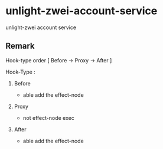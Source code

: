 # unlight-zwei-account-service
 unlight-zwei account service




## Remark 

Hook-type order 
[ Before -> Proxy -> After ]

Hook-Type :
1. Before 
   - able add the effect-node

2. Proxy 
   - not effect-node exec

3. After
   - able add the effect-node